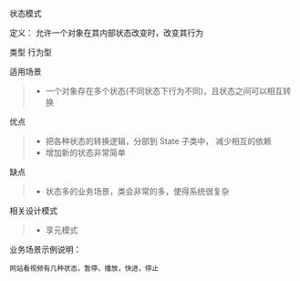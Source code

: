 状态模式

定义： 允许一个对象在其内部状态改变时，改变其行为

类型 行为型

适用场景

>* 一个对象存在多个状态(不同状态下行为不同)，且状态之间可以相互转换


优点
>* 把各种状态的转换逻辑，分部到 State 子类中， 减少相互的依赖
>* 增加新的状态非常简单


缺点

>* 状态多的业务场景，类会非常的多，使得系统很复杂


相关设计模式

>* 享元模式


业务场景示例说明：

    网站看视频有几种状态，暂停，播放，快进，停止

